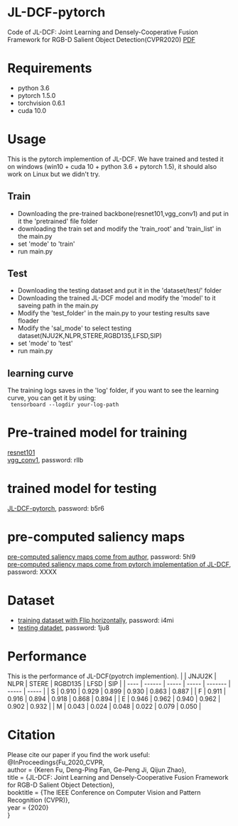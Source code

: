 # JL-DCF-pytorch

Code of JL-DCF: Joint Learning and Densely-Cooperative Fusion Framework for RGB-D Salient Object Detection(CVPR2020)  [PDF](https://arxiv.org/pdf/2004.08515v1)
# Requirements
* python 3.6 <br>
* pytorch 1.5.0 <br>
* torchvision 0.6.1 <br>
* cuda 10.0
# Usage
This is the pytorch implemention of JL-DCF. We have trained and tested it on windows (win10 + cuda 10 + python 3.6 + pytorch 1.5), it should also work on Linux but we didn't try. 
## Train 
* Downloading the pre-trained backbone(resnet101,vgg_conv1) and put in it the 'pretrained' file folder
* downloading the train set and modify the 'train_root' and 'train_list' in the main.py
* set 'mode' to 'train'
* run main.py
## Test 
* Downloading the testing dataset and put it in the 'dataset/test/' folder 
* Downloading the trained JL-DCF model and modify the 'model' to it saveing path in the main.py
* Modify the 'test_folder' in the main.py to your testing results save floader
* Modify the 'sal_mode' to select testing dataset(NJU2K,NLPR,STERE,RGBD135,LFSD,SIP)
* set 'mode' to 'test'
* run main.py
## learning curve
The training logs saves in the 'log' folder, if you want to see the learning curve, you can get it by using:<br>
` tensorboard --logdir your-log-path`
# Pre-trained model for training
[resnet101](https://download.pytorch.org/models/resnet101-5d3b4d8f.pth)<br>
[vgg_conv1](https://pan.baidu.com/s/1CJyNALzPIAiHrDSMcRO2yA), password:  rllb<br>
# trained model for testing
[JL-DCF-pytorch](https://pan.baidu.com/), password:  b5r6<br>
# pre-computed saliency maps
[pre-computed saliency maps come from author](https://pan.baidu.com/s/1gaIucFyCWlE4f1qhPKzzTw), password:  5hl9<br>
[pre-computed saliency maps come from pytorch implementation of JL-DCF](), password:  XXXX<br>
# Dataset
* [training dataset with Flip horizontally](https://pan.baidu.com/s/1vrVcRFTMRO5v-A6Q2Y3-Nw), password:  i4mi<br>
* [testing datadet](https://pan.baidu.com/s/13P-f3WbA76NVtRePcFbVFw), password:   1ju8<br>
# Performance
This is the performance of JL-DCF(pyotrch implemention).
|      | JNJU2K | NLPR  | STERE | RGBD135 | LFSD  | SIP   |
| ---- | ------ | ----- | ----- | ------- | ----- | ----- |
| S    | 0.910  | 0.929 | 0.899 | 0.930   | 0.863 | 0.887 |
| F    | 0.911  | 0.916 | 0.894 | 0.918   | 0.868 | 0.894 |
| E    | 0.946  | 0.962 | 0.940 | 0.962   | 0.902 | 0.932 |
| M    | 0.043  | 0.024 | 0.048 | 0.022   | 0.079 | 0.050 |

# Citation
Please cite our paper if you find the work useful:<br>
@InProceedings{Fu_2020_CVPR,<br>
author = {Keren Fu, Deng-Ping Fan, Ge-Peng Ji, Qijun Zhao},<br>
title = {JL-DCF: Joint Learning and Densely-Cooperative Fusion Framework for RGB-D Salient Object Detection},<br>
booktitle = {The IEEE Conference on Computer Vision and Pattern Recognition (CVPR)},<br>
year = {2020}<br>
}
